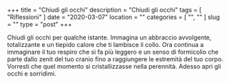 +++
title = "Chiudi gli occhi"
description = "Chiudi gli occhi"
tags = [ "Riflessioni" ]
date = "2020-03-07"
location = ""
categories = [
  "",
  ""
]
slug = ""
type = "post"
+++

Chiudi gli occhi per qualche istante. Immagina un abbraccio avvolgente, totalizzante e un tiepido calore che ti lambisce il collo. Ora continua a immaginare il tuo respiro che si fa più leggero e un senso di formicolio che parte dallo zenit del tuo cranio fino a raggiungere le estremità del tuo corpo. Vorresti che quel momento si cristallizzasse nella perennità. Adesso apri gli occhi e sorridimi.
